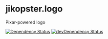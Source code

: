 # jikopster.logo
Pixar-powered logo

[![Dependency Status](https://david-dm.org/Jikopster/jikopster.logo.svg)](https://david-dm.org/Jikopster/jikopster.logo)
[![devDependency Status](https://david-dm.org/Jikopster/jikopster.logo/dev-status.svg)](https://david-dm.org/Jikopster/jikopster.logo#info=devDependencies)
